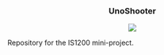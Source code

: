 <div style="text-align:center">
  <h3>UnoShooter</h3>
       <img src ="https://edmanjohan.github.io/UnoShooter/export/UnoShooter-Concept.png" />
</div>

Repository for the IS1200 mini-project.
